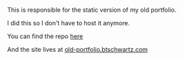 This is responsible for the static version of my old portfolio.

I did this so I don't have to host it anymore.

You can find the repo [here](https://github.com/btschwartz12/bliss-portfolio)

And the site lives at [old-portfolio.btschwartz.com](https://old-portfolio.btschwartz.com)
